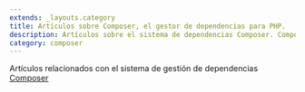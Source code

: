 ```yaml
---
extends: _layouts.category
title: Artículos sobre Composer, el gestor de dependencias para PHP.
description: Artículos sobre el sistema de dependencias Composer. Composer es un sistema para la gestión de paquetes programados en PHP y que permite manejar las dependencias y librerías que sean necesarias a partir de repositorios.
category: composer
---
```


Artículos relacionados con el sistema de gestión de dependencias <a href="https://getcomposer.org/" target="_blank">Composer</a>
